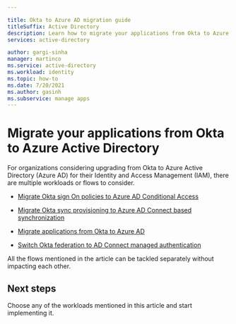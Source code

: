 ```yaml
---

title: Okta to Azure AD migration guide
titleSuffix: Active Directory
description: Learn how to migrate your applications from Okta to Azure Active Directory
services: active-directory

author: gargi-sinha
manager: martinco
ms.service: active-directory
ms.workload: identity
ms.topic: how-to
ms.date: 7/20/2021
ms.author: gasinh
ms.subservice: manage apps
---
```


# Migrate your applications from Okta to Azure Active Directory

For organizations considering upgrading from Okta to Azure Active Directory (Azure AD) for their Identity and Access Management (IAM), there are multiple workloads or flows to consider.  

- [Migrate Okta sign On policies to Azure AD Conditional Access](migrate-okta-sign-on-policies-to-azure-ad-conditional-access.md)

- [Migrate Okta sync provisioning to Azure AD Connect based synchronization](migrate-okta-sync-provisioning-to-azure-active-directory-connect-based-synchronization.md)

- [Migrate applications from Okta to Azure AD](migrate-applications-from-okta-to-azure-active-directory.md)

- [Switch Okta federation to AD Connect managed authentication](migrate-okta-federation-to-azure-active-directory.md)

All the flows mentioned in the article can be tackled separately without impacting each other.

## Next steps

Choose any of the workloads mentioned in this article and start implementing it. 